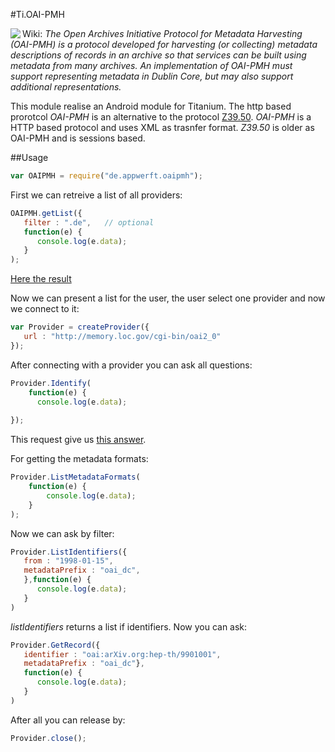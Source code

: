#Ti.OAI-PMH

<img src="http://www.openarchives.org/images/OA200.gif" align="left"/>Wiki: *The Open Archives Initiative Protocol for Metadata Harvesting (OAI-PMH) is a protocol developed for harvesting (or collecting) metadata descriptions of records in an archive so that services can be built using metadata from many archives. An implementation of OAI-PMH must support representing metadata in Dublin Core, but may also support additional representations.*

This module realise an Android module for Titanium. The http based prorotcol *OAI-PMH* is an alternative to the protocol [Z39.50](https://en.wikipedia.org/wiki/Z39.50). *OAI-PMH* is a HTTP based protocol and uses XML as trasnfer format. *Z39.50* is older as OAI-PMH and is sessions based. 

##Usage

```javascript
var OAIPMH = require("de.appwerft.oaipmh");
```

First we can retreive a list of all providers:
```javascript
OAIPMH.getList({
   filter : ".de",   // optional  
   function(e) {
      console.log(e.data);
   }
);
```
[Here the result](https://raw.githubusercontent.com/AppWerft/Ti.OAI-PMH/master/documentation/listproviders)

Now we can present a list for the user, the user select one provider and now we connect to it:
```javascript
var Provider = createProvider({
   url : "http://memory.loc.gov/cgi-bin/oai2_0"
});
```
After connecting with a provider you can ask all questions:

```javascript
Provider.Identify(
    function(e) {
      console.log(e.data);
   
});
```
This request give us [this answer](https://raw.githubusercontent.com/AppWerft/Ti.OAI-PMH/master/documentation/verb%3Didentify).

For getting the metadata formats:
```javascript
Provider.ListMetadataFormats(
    function(e) {
        console.log(e.data);
    }
);

```



Now we can ask by filter:

```javascript
Provider.ListIdentifiers({
   from : "1998-01-15",
   metadataPrefix : "oai_dc",
   },function(e) {
      console.log(e.data);
   }
)
```
*listIdentifiers* returns a list if identifiers. Now you can ask:
```javascript
Provider.GetRecord({
   identifier : "oai:arXiv.org:hep-th/9901001",
   metadataPrefix : "oai_dc"},
   function(e) {
      console.log(e.data);
   }
)
```


After all you can release by:
```javascript
Provider.close();
```
